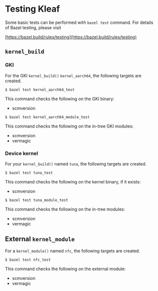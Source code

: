 # Testing Kleaf

Some basic tests can be performed with `bazel test` command. For details of
Bazel testing, please visit

[https://bazel.build/rules/testing](https://bazel.build/rules/testing)

## `kernel_build`

### GKI

For the GKI `kernel_build()` `kernel_aarch64`, the following targets are
created.

```shell
$ bazel test kernel_aarch64_test
```

This command checks the following on the GKI binary:

- scmversion

```shell
$ bazel test kernel_aarch64_module_test
```

This command checks the following on the in-tree GKI modules:

- scmversion
- vermagic

### Device kernel

For your `kernel_build()` named `tuna`, the following targets are
created.

```shell
$ bazel test tuna_test
```

This command checks the following on the kernel binary, if it exists:

- scmversion

```shell
$ bazel test tuna_module_test
```

This command checks the following on the in-tree modules:

- scmversion
- vermagic

## External `kernel_module`

For a `kernel_module()` named `nfc`, the following targets are created.

```shell
$ bazel test nfc_test
```

This command checks the following on the external module:

- scmversion
- vermagic

